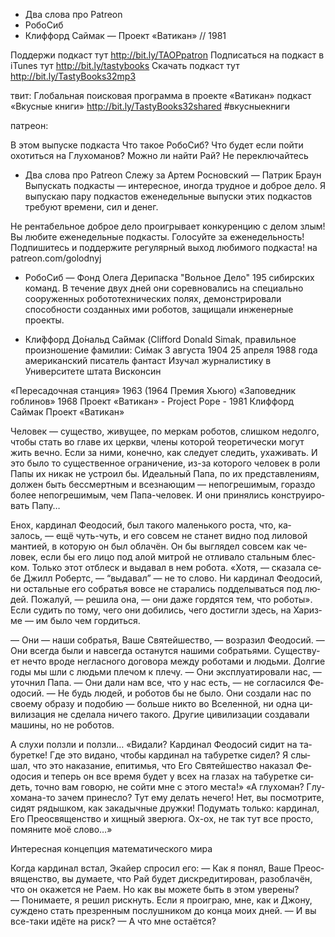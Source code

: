 
+ Два слова про Рatreon
 + РобоСиб
+ Клиффорд Саймак — Проект «Ватикан» // 1981

Поддержи подкаст тут http://bit.ly/TAOPpatron
Подписаться на подкаст в iTunes тут http://bit.ly/tastybooks
Скачать подкаст тут http://bit.ly/TastyBooks32mp3

твит:
Глобальная поисковая программа в проекте «Ватикан» подкаст «Вкусные книги» http://bit.ly/TastyBooks32shared #вкусныекниги

патреон:



В этом выпуске подкаста 
Что такое РобоСиб? 
Что будет если пойти охотиться на Глухоманов? 
Можно ли найти Рай?
Не переключайтесь


+ Два слова про Рatreon
Слежу за Артем Росновский — Патрик Браун
Выпускать подкасты — интересное, иногда трудное и доброе дело. Я выпускаю пару подкастов еженедельные выпуски этих подкастов требуют времени, сил и денег. 

Не рентабельное доброе дело проигрывает конкуренцию с делом злым!
Вы любите еженедельные подкасты. Голосуйте за еженедельность! 
Подпишитесь и поддержите регулярный выход любимого подкаста! на  patreon.com/golodnyj




+ РобоСиб — Фонд Олега Дерипаска "Вольное Дело"
195 сибирских команд. В течение двух дней они соревновались на специально сооруженных робототехнических полях, демонстрировали способности созданных ими роботов, защищали инженерные проекты.




+ Кли́ффорд До́нальд Са́ймак (Clifford Donald Simak, правильное произношение фамилии: Си́мак
3 августа 1904
25 апреля 1988 года
американский писатель фантаст
Изучал журналистику в Университете штата Висконсин


«Пересадочная станция» 1963 (1964 Премия Хьюго)
«Заповедник гоблинов» 1968
Проект «Ватикан» - Project Pope - 1981 
Клиффорд Саймак
Проект «Ватикан»




Че­ловек — су­щес­тво, жи­вущее, по мер­кам ро­ботов, слиш­ком не­дол­го, что­бы стать во гла­ве их цер­кви, чле­ны ко­торой те­оре­тичес­ки мо­гут жить веч­но. Ес­ли за ни­ми, ко­неч­но, как сле­ду­ет сле­дить, уха­живать. И это бы­ло то су­щес­твен­ное ог­ра­ниче­ние, из-за ко­торо­го че­ловек в ро­ли Па­пы их ни­как не ус­тро­ил бы. Иде­аль­ный Па­па, по их пред­став­ле­ни­ям, дол­жен быть бес­смертным и всез­на­ющим — не­пог­ре­шимым, го­раз­до бо­лее не­пог­ре­шимым, чем Па­па-че­ловек. И они при­нялись конс­тру­иро­вать Па­пу…





Енох, кар­ди­нал Фе­одо­сий, был та­кого ма­лень­ко­го рос­та, что, ка­залось, — ещё чуть-чуть, и его сов­сем не ста­нет вид­но под ли­ловой ман­ти­ей, в ко­торую он был об­ла­чён. Он бы выг­ля­дел сов­сем как че­ловек, ес­ли бы его ли­цо под алой мит­рой не от­ли­вало сталь­ным блес­ком. Толь­ко этот от­блеск и вы­давал в нем ро­бота.
«Хо­тя, — ска­зала се­бе Джилл Ро­бертс, — “вы­давал” — не то сло­во. Ни кар­ди­нал Фе­одо­сий, ни ос­таль­ные его соб­ратья вов­се не ста­рались под­де­лывать­ся под лю­дей. По­жалуй, — ре­шила она, — они да­же гор­дятся тем, что ро­боты». Ес­ли су­дить по то­му, че­го они до­бились, че­го дос­тигли здесь, на Ха­риз­ме — им бы­ло чем гор­дить­ся.



— Они — на­ши соб­ратья, Ва­ше Свя­тей­шес­тво, — воз­ра­зил Фе­одо­сий. — Они всег­да бы­ли и нав­сегда ос­та­нут­ся на­шими соб­рать­ями. Су­щес­тву­ет неч­то вро­де нег­ласно­го до­гово­ра меж­ду ро­бота­ми и людь­ми. Дол­гие го­ды мы шли с людь­ми пле­чом к пле­чу.
— Они экс­плу­ати­рова­ли нас, — уточ­нил Па­па.
— Они да­ли нам все, что у нас есть, — не сог­ла­сил­ся Фе­одо­сий. — Не будь лю­дей, и ро­ботов бы не бы­ло. Они соз­да­ли нас по сво­ему об­ра­зу и по­добию — боль­ше ник­то во Все­лен­ной, ни од­на ци­вили­зация не сде­лала ни­чего та­кого. Дру­гие ци­вили­зации соз­да­вали ма­шины, но не ро­ботов.




А слу­хи пол­зли и пол­зли…
«Ви­дали? Кар­ди­нал Фе­одо­сий си­дит на та­бурет­ке! Где это ви­дано, что­бы кар­ди­нал на та­бурет­ке си­дел? Я слы­шал, что это на­каза­ние, епи­тимья, что Его Свя­тей­шес­тво на­казал Фе­одо­сия и те­перь он все вре­мя бу­дет у всех на гла­зах на та­бурет­ке си­деть, точ­но вам го­ворю, не сой­ти мне с это­го мес­та!»
«А глу­хоман? Глу­хома­на-то за­чем при­нес­ло? Тут ему де­лать не­чего! Нет, вы пос­мотри­те, си­дят ря­дыш­ком, как за­кадыч­ные друж­ки! По­думать толь­ко: кар­ди­нал, Его Пре­ос­вя­щенс­тво и хищ­ный зве­рюга. Ох-ох, не так тут все прос­то, по­мяни­те моё сло­во…»





Интересная концепция математического мира


Ког­да кар­ди­нал встал, Экай­ер спро­сил его:
— Как я по­нял, Ва­ше Пре­ос­вя­щенс­тво, вы ду­ма­ете, что Рай бу­дет дис­кре­дити­рован, ра­зоб­ла­чён, что он ока­жет­ся не Ра­ем. Но как вы мо­жете быть в этом уве­рены?
— По­нима­ете, я ре­шил рис­кнуть. Ес­ли я про­иг­раю, мне, как и Джо­ну, суж­де­но стать през­ренным пос­лушни­ком до кон­ца мо­их дней.
— И вы все-та­ки идё­те на риск?
— А что мне ос­та­ёт­ся?
